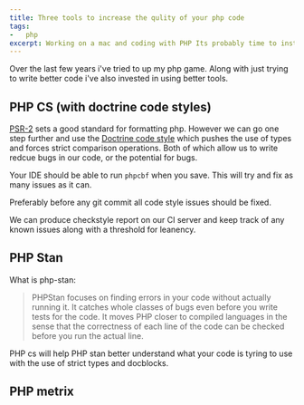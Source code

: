 ```yaml
---
title: Three tools to increase the qulity of your php code
tags:
-   php
excerpt: Working on a mac and coding with PHP Its probably time to install PHP It's like the second coming of christ in PHP so why not join in Lets start by updating brew brew update Un-install old version of php
---
```


Over the last few years i've tried to up my php game. Along with just trying to write better code i've also invested in using better tools.

## PHP CS (with doctrine code styles)

[PSR-2](https://www.php-fig.org/psr/psr-2/) sets a good standard for formatting php. However we can go one step further and use the [Doctrine code style](https://github.com/doctrine/coding-standard) which pushes the use of types and forces strict comparison operations. Both of which allow us to write redcue bugs in our code, or the potential for bugs.

Your IDE should be able to run `phpcbf` when you save. This will try and fix as many issues as it can.

Preferably before any git commit all code style issues should be fixed.

We can produce checkstyle report on our CI server and keep track of any known issues along with a threshold for leanency.

## PHP Stan

What is php-stan:

> PHPStan focuses on finding errors in your code without actually running it. It catches whole classes of bugs even before you write tests for the code. It moves PHP closer to compiled languages in the sense that the correctness of each line of the code can be checked before you run the actual line.

PHP cs will help PHP stan better understand what your code is tyring to use with the use of strict types and docblocks.



## PHP metrix